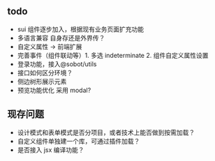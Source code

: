 ## todo

- sui 组件逐步加入，根据现有业务页面扩充功能
- 多语言兼容 自身存还是外界传？
- 自定义属性 -> 前端扩展
- 完善事件（组件联动等）1. 多选 indeterminate 2. 组件自定义属性设置
- 登录功能，接入@sobot/utils
- 接口如何区分环境？
- 侧边树形展示元素
- 预览功能优化 采用 modal?

## 现存问题

- 设计模式和表单模式是否分项目，或者技术上能否做到按需加载？
- 自定义组件单独建一个库，可通过插件加载？
- 是否接入 jsx 编译功能？
